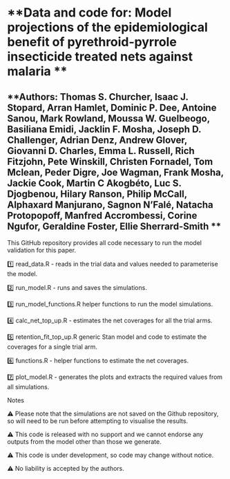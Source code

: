 # **Data and code for: Model projections of the epidemiological benefit of pyrethroid-pyrrole insecticide treated nets against malaria **
## **Authors: Thomas S. Churcher, Isaac J. Stopard, Arran Hamlet, Dominic P. Dee, Antoine Sanou, Mark Rowland, Moussa W. Guelbeogo, Basiliana Emidi, Jacklin F. Mosha, Joseph D. Challenger, Adrian Denz, Andrew Glover,  Giovanni D. Charles, Emma L. Russell, Rich Fitzjohn, Pete Winskill, Christen Fornadel, Tom Mclean, Peder Digre, Joe Wagman, Frank Mosha, Jackie Cook, Martin C Akogbéto, Luc S. Djogbenou, Hilary Ranson, Philip McCall, Alphaxard Manjurano, Sagnon N’Falé, Natacha Protopopoff, Manfred Accrombessi, Corine Ngufor, Geraldine Foster, Ellie Sherrard-Smith **

This GitHub repository provides all code necessary to run the model validation for this paper.

:one: read_data.R - reads in the trial data and values needed to parameterise the model.

:two: run_model.R - runs and saves the simulations.

:three: run_model_functions.R helper functions to run the model simulations.

:four: calc_net_top_up.R - estimates the net coverages for all the trial arms.

:five: retention_fit_top_up.R generic Stan model and code to estimate the coverages for a single trial arm.

:six: functions.R - helper functions to estimate the net coverages.

:seven: plot_model.R - generates the plots and extracts the required values from all simulations.

Notes

⚠️ Please note that the simulations are not saved on the Github repository, so will need to be run before attempting to visualise the results.

⚠️ This code is released with no support and we cannot endorse any outputs from the model other than those we generate.

⚠️ This code is under development, so code may change without notice.

⚠️ No liability is accepted by the authors.
